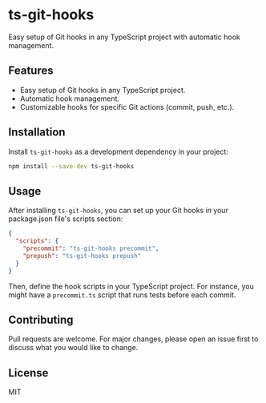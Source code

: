 # ts-git-hooks

Easy setup of Git hooks in any TypeScript project with automatic hook management.

## Features

- Easy setup of Git hooks in any TypeScript project.
- Automatic hook management.
- Customizable hooks for specific Git actions (commit, push, etc.).

## Installation

Install `ts-git-hooks` as a development dependency in your project:

```bash
npm install --save-dev ts-git-hooks
```

## Usage
After installing `ts-git-hooks`, you can set up your Git hooks in your package.json file's scripts section:

```json
{
  "scripts": {
    "precommit": "ts-git-hooks precommit",
    "prepush": "ts-git-hooks prepush"
  }
}
```

Then, define the hook scripts in your TypeScript project. For instance, you might have a `precommit.ts` script that runs tests before each commit.

## Contributing
Pull requests are welcome. For major changes, please open an issue first to discuss what you would like to change.

## License 
MIT 
